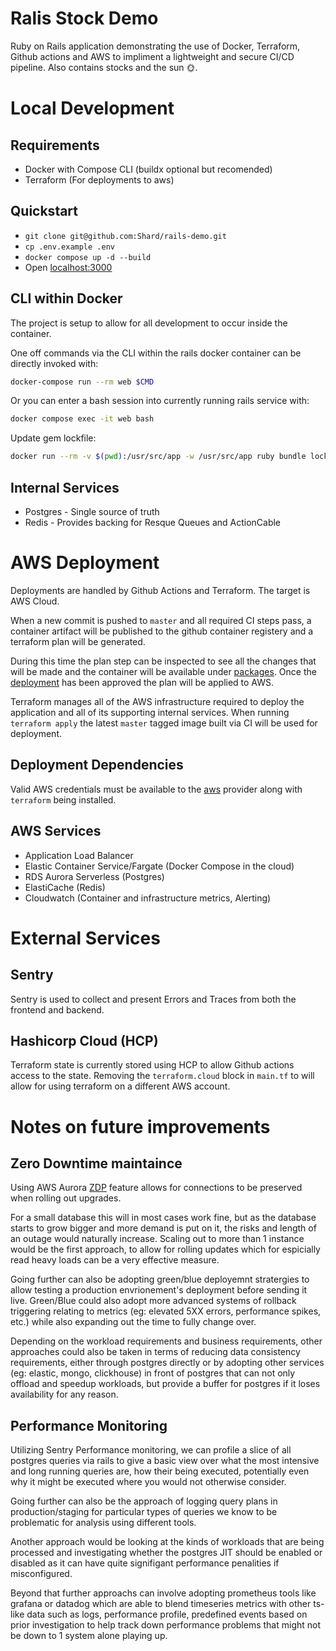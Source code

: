 # Ralis Stock Demo
Ruby on Rails application demonstrating the use of Docker, Terraform, Github actions and AWS to impliment a lightweight and secure CI/CD pipeline. Also contains stocks and the sun 🌞.

# Local Development

## Requirements
- Docker with Compose CLI (buildx optional but recomended)
- Terraform (For deployments to aws)

## Quickstart

- `git clone git@github.com:Shard/rails-demo.git`
- `cp .env.example .env`
- `docker compose up -d --build`
- Open [localhost:3000](http://localhost:3000)

## CLI within Docker
The project is setup to allow for all development to occur inside the container.

One off commands via the CLI within the rails docker container can be directly invoked with:
```bash
docker-compose run --rm web $CMD
```

Or you can enter a bash session into currently running rails service with:
```bash
docker compose exec -it web bash
```

Update gem lockfile:
```bash
docker run --rm -v $(pwd):/usr/src/app -w /usr/src/app ruby bundle lock --update
```

## Internal Services
- Postgres - Single source of truth
- Redis - Provides backing for Resque Queues and ActionCable

# AWS Deployment
Deployments are handled by Github Actions and Terraform. The target is AWS Cloud.

When a new commit is pushed to `master` and all required CI steps pass, a container artifact will be published to the github container registery and a terraform plan will be generated. 

During this time the plan step can be inspected to see all the changes that will be made and the container will be available under [packages](https://github.com/Shard/rails-demo/pkgs/container/rails-demo). Once the [deployment](https://github.com/Shard/rails-demo/deployments) has been approved the plan will be applied to AWS.

Terraform manages all of the AWS infrastructure required to deploy the application and all of its supporting internal services. When running `terraform apply` the latest `master` tagged image built via CI will be used for deployment.

## Deployment Dependencies
Valid AWS credentials must be available to the [aws](https://registry.terraform.io/providers/hashicorp/aws/latest/docs#provider-configuration) provider along with `terraform` being installed.

## AWS Services
- Application Load Balancer
- Elastic Container Service/Fargate (Docker Compose in the cloud)
- RDS Aurora Serverless (Postgres)
- ElastiCache (Redis)
- Cloudwatch (Container and infrastructure metrics, Alerting)

# External Services

## Sentry
Sentry is used to collect and present Errors and Traces from both the frontend and backend.

## Hashicorp Cloud (HCP)
Terraform state is currently stored using HCP to allow Github actions access to the state. Removing the `terraform.cloud` block in `main.tf` to will allow for using terraform on a different AWS account.

# Notes on future improvements

## Zero Downtime maintaince
Using AWS Aurora [ZDP](https://docs.aws.amazon.com/AmazonRDS/latest/AuroraUserGuide/USER_UpgradeDBInstance.PostgreSQL.MinorUpgrade.html#USER_UpgradeDBInstance.PostgreSQL.Minor.zdp) feature allows for connections to be preserved when rolling out upgrades.

For a small database this will in most cases work fine, but as the database starts to grow bigger and more demand is put on it, the risks and length of an outage would naturally increase. Scaling out to more than 1 instance would be the first approach, to allow for rolling updates which for espicially read heavy loads can be a very effective measure.

Going further can also be adopting green/blue deployemnt stratergies to allow testing a production envrionement's deployment before sending it live. Green/Blue could also adopt more advanced systems of rollback triggering relating to metrics (eg: elevated 5XX errors, performance spikes, etc.) while also expanding out the time to fully change over.

Depending on the workload requirements and business requirements, other approaches could also be taken in terms of reducing data consistency requirements, either through postgres directly or by adopting other services (eg: elastic, mongo, clickhouse) in front of postgres that can not only offload and speedup workloads, but provide a buffer for postgres if it loses availability for any reason.

## Performance Monitoring
Utilizing Sentry Performance monitoring, we can profile a slice of all postgres queries via rails to give a basic view over what the most intensive and long running queries are, how their being executed, potentially even why it might be executed where you would not otherwise consider.

Going further can also be the approach of logging query plans in production/staging for particular types of queries we know to be problematic for analysis using different tools.

Another approach would be looking at the kinds of workloads that are being processed and investigating whether the postgres JIT should be enabled or disabled as it can have quite signifigant performance penalities if misconfigured.

Beyond that further approachs can involve adopting prometheus tools like grafana or datadog which are able to blend timeseries metrics with other ts-like data such as logs, performance profile, predefined events based on prior investigation to help track down performance problems that might not be down to 1 system alone playing up.
